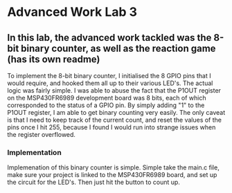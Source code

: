 # Advanced Work Lab 3
## In this lab, the advanced work tackled was the 8-bit binary counter, as well as the reaction game (has its own readme)
To implement the 8-bit binary counter, I initialised the 8 GPIO pins that I would require, and hooked them all up
to their various LED's. The actual logic was fairly simple. I was able to abuse the fact that the P1OUT register on the 
MSP430FR6989 development board was 8 bits, each of which corresponded to the status of a GPIO pin. By simply adding 
"1" to the P1OUT register, I am able to get binary counting very easily. The only caveat is that I need to keep track
of the current count, and reset the values of the pins once I hit 255, because I found I would run into strange issues
when the register overflowed.
### Implementation
Implemenation of this binary counter is simple. Simple take the main.c file, make sure your project is linked to the
MSP430FR6989 board, and set up the circuit for the LED's. Then just hit the button to count up.